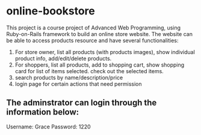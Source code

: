 # online-bookstore

This project is a course project of Advanced Web Programming, using Ruby-on-Rails framework to build an online store website.
The website can be able to access products resource and have several functionalities:
1. For store owner, list all products (with products images), show individual product info, add/edit/delete products.
2. For shoppers, list all products, add to shopping cart, show shopping card for list of items selected. check out the selected items.
3. search products by name/description/price
4. login page for certain actions that need permission

The adminstrator can login through the information below:
-------
Username: Grace
Password: 1220
